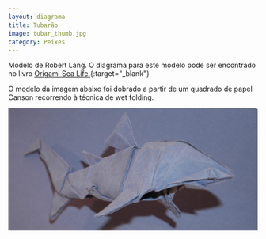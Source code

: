 ```yaml
---
layout: diagrama
title: Tubarão
image: tubar_thumb.jpg
category: Peixes
---
```


Modelo de Robert Lang. O diagrama para este modelo pode ser encontrado no livro [Origami Sea Life.](https://www.amazon.co.uk/Origami-Sea-Life-John-Montroll/dp/1490558950/ref=as_li_ss_tl?ie=UTF8&linkCode=ll1&tag=dobrarpapel-21&linkId=3f823f3dddb7b322e90be8ce56bd99da){:target="_blank"}

O modelo da imagem abaixo foi dobrado a partir de um quadrado de papel Canson recorrendo à técnica de wet folding.

![Tubarão](../img/tubar.jpg)